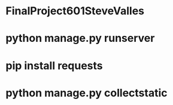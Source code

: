 # FinalProject601SteveValles

# python manage.py runserver


# pip install requests

# python manage.py collectstatic